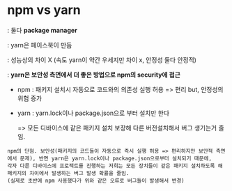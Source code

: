 # npm vs yarn

: 둘다 **package manager**

: yarn은 페이스북이 만듬

: 성능상의 차이 X (속도 yarn이 약간 우세지만 차이 x, 안정성 둘다 안정적)

: **yarn은 보안성 측면에서 더 좋은 방법으로 npm의 security에 접근**

- npm : 패키지 설치시 자동으로 코드와의 의존성 실행 허용 => 편리 but, 안정성의 위험 증가

- yarn : yarn.lock이나 package.json으로 부터 설치만 한다 

  => 모든 디바이스에 같은 패키지 설치 보장해 다른 버전설치해서 버그 생기는거 줄임.

```
npm의 단점. 보안성(패키지의 코드들이 자동으로 즉시 실행 허용 => 편리하지만 보안적 측면에서 문제), 반면 yarn은 yarn.lock이나 package.json으로부터 설치되기 때문에, 
각자 다른 디바이스에 프로젝트를 진행하는 저희는 모든 장치들이 같은 패키지 설치하도록 해 패키지의 차이에서 발생하는 버그 발생 확률을 줄임.
(실제로 초반에 npm 사용했다가 위와 같은 오류로 버그들이 발생해서 변경)
```

